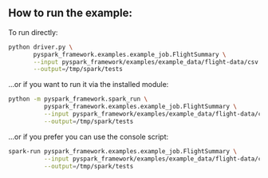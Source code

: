 ## How to run the example:

To run directly:

```bash
python driver.py \
       pyspark_framework.examples.example_job.FlightSummary \
       --input pyspark_framework/examples/example_data/flight-data/csv \
       --output=/tmp/spark/tests
```

...or if you want to run it via the installed module:

```bash
python -m pyspark_framework.spark_run \
          pyspark_framework.examples.example_job.FlightSummary \
          --input pyspark_framework/examples/example_data/flight-data/csv \
          --output=/tmp/spark/tests
```

...or if you prefer you can use the console script:

```bash
spark-run pyspark_framework.examples.example_job.FlightSummary \
          --input pyspark_framework/examples/example_data/flight-data/csv \
          --output=/tmp/spark/tests          
```
